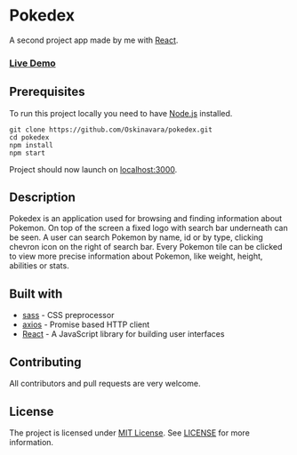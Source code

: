 # Pokedex

A second project app made by me with [React](https://reactjs.org/).
### [Live Demo](https://oskinavara.github.io/pokedex/)

## Prerequisites

To run this project locally you need to have [Node.js](https://nodejs.org/en/) installed.

```
git clone https://github.com/Oskinavara/pokedex.git
cd pokedex
npm install
npm start
```
Project should now launch on [localhost:3000](http://localhost:3000).

## Description

Pokedex is an application used for browsing and finding information about Pokemon. On top of the screen a fixed logo with search bar underneath can be seen. A user can search Pokemon by name, id or by type, clicking chevron icon on the right of search bar. Every Pokemon tile can be clicked to view more precise information about Pokemon, like weight, height, abilities or stats.

## Built with

- [sass](https://sass-lang.com/) - CSS preprocessor
- [axios](https://github.com/axios/axios) - Promise based HTTP client
- [React](https://reactjs.org/) - A JavaScript library for building user interfaces

## Contributing

All contributors and pull requests are very welcome.

## License

The project is licensed under [MIT License](https://opensource.org/licenses/MIT). See [LICENSE](https://github.com/Oskinavara/pokedex/blob/master/LICENSE) for more information.
